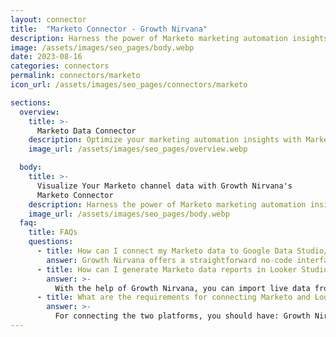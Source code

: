 ```yaml
---
layout: connector
title:  "Marketo Connector - Growth Nirvana"
description: Harness the power of Marketo marketing automation insights integrated into Looker Studio for strategic marketing decisions.
image: /assets/images/seo_pages/body.webp
date: 2023-08-16
categories: connectors
permalink: connectors/marketo
icon_url: /assets/images/seo_pages/connectors/marketo

sections:
  overview:
    title: >-
      Marketo Data Connector
    description: Optimize your marketing automation insights with Marketo integration. Seamlessly merge marketing automation data from Marketo with Looker Studio's analytical capabilities, unlocking insights that drive marketing campaigns, lead generation, and operational excellence.
    image_url: /assets/images/seo_pages/overview.webp

  body:
    title: >-
      Visualize Your Marketo channel data with Growth Nirvana's
      Marketo Connector
    description: Harness the power of Marketo marketing automation insights integrated into Looker Studio for strategic marketing decisions.
    image_url: /assets/images/seo_pages/body.webp
  faq:
    title: FAQs
    questions:
      - title: How can I connect my Marketo data to Google Data Studio/Looker Studio?
        answer: Growth Nirvana offers a straightforward no-code interface to connect to Marketo data sources.
      - title: How can I generate Marketo data reports in Looker Studio?
        answer: >-
          With the help of Growth Nirvana, you can import live data from Marketo into Looker Studio. These data can be viewed in charts, tables, and dashboards to generate branded reports that can be shared instantly.
      - title: What are the requirements for connecting Marketo and Looker Studio?
        answer: >-
          For connecting the two platforms, you should have: Growth Nirvana Account and Marketo Ads Account
---
```

